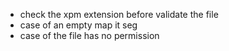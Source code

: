 - check the xpm extension before validate the file
- case of an empty map it seg
- case of the file has no permission